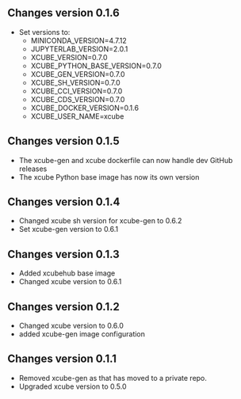 ## Changes version 0.1.6

- Set versions to:
  - MINICONDA_VERSION=4.7.12
  - JUPYTERLAB_VERSION=2.0.1
  - XCUBE_VERSION=0.7.0
  - XCUBE_PYTHON_BASE_VERSION=0.7.0
  - XCUBE_GEN_VERSION=0.7.0
  - XCUBE_SH_VERSION=0.7.0
  - XCUBE_CCI_VERSION=0.7.0
  - XCUBE_CDS_VERSION=0.7.0
  - XCUBE_DOCKER_VERSION=0.1.6
  - XCUBE_USER_NAME=xcube    

## Changes version 0.1.5

- The xcube-gen and xcube dockerfile can now handle 
  dev GitHub releases
- The xcube Python base image has now its own version  

## Changes version 0.1.4

* Changed xcube sh version for xcube-gen to 0.6.2
* Set xcube-gen version to 0.6.1

## Changes version 0.1.3

* Added xcubehub base image
* Changed xcube version to 0.6.1

## Changes version 0.1.2

* Changed xcube version to 0.6.0
* added xcube-gen image configuration 

## Changes version 0.1.1

* Removed xcube-gen as that has moved to a private repo. 
* Upgraded xcube version to 0.5.0 
